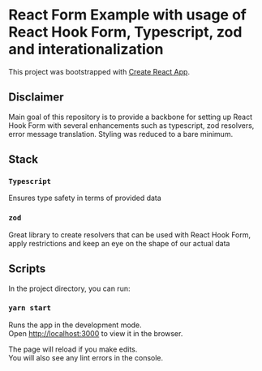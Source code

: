 # React Form Example with usage of React Hook Form, Typescript, zod and interationalization

This project was bootstrapped with [Create React App](https://github.com/facebook/create-react-app).

## Disclaimer

Main goal of this repository is to provide a backbone for setting up React Hook Form with several enhancements such as typescript, zod resolvers, error message translation. Styling was reduced to a bare minimum.

## Stack

### `Typescript`

Ensures type safety in terms of provided data

### `zod`

Great library to create resolvers that can be used with React Hook Form, apply restrictions and keep an eye on the shape of our actual data

## Scripts

In the project directory, you can run:

### `yarn start`

Runs the app in the development mode.\
Open [http://localhost:3000](http://localhost:3000) to view it in the browser.

The page will reload if you make edits.\
You will also see any lint errors in the console.
